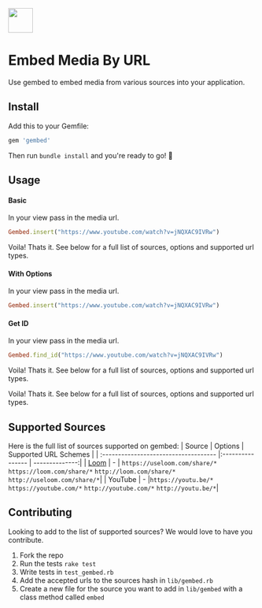 <img src="https://user-images.githubusercontent.com/25507937/80151380-dc4d9900-85b1-11ea-94c8-1195d823ef67.png" height=50>

# Embed Media By URL
Use gembed to embed media from various sources into your application.

## Install
Add this to your Gemfile:
```ruby
gem 'gembed'
```
Then run `bundle install` and you're ready to go! 🎉

## Usage
#### Basic
In your view pass in the media url.
```ruby
Gembed.insert("https://www.youtube.com/watch?v=jNQXAC9IVRw")
```

Voila! Thats it. See below for a full list of sources, options and supported url types.

#### With Options
In your view pass in the media url.
```ruby
Gembed.insert("https://www.youtube.com/watch?v=jNQXAC9IVRw")
```

#### Get ID
In your view pass in the media url.
```ruby
Gembed.find_id("https://www.youtube.com/watch?v=jNQXAC9IVRw")
```

Voila! Thats it. See below for a full list of sources, options and supported url types.

Voila! Thats it. See below for a full list of sources, options and supported url types.
  
## Supported Sources
Here is the full list of sources supported on gembed:
| Source                                | Options          | Supported URL Schemes |
| :------------------------------------ |:---------------- | --------------:|
| [Loom](www.loom.com/)                 | -                | `https://useloom.com/share/*` `https://loom.com/share/*` `http://loom.com/share/*` `http://useloom.com/share/*`|
| YouTube | - |`https://youtu.be/*` `https://youtube.com/*` `http://youtube.com/*` `http://youtu.be/*`|

## Contributing
Looking to add to the list of supported sources? We would love to have you contribute.
1. Fork the repo
2. Run the tests `rake test`
3. Write tests in `test_gembed.rb`
4. Add the accepted urls to the sources hash in `lib/gembed.rb`
5. Create a new file for the source you want to add in `lib/gembed` with a class method called `embed`
